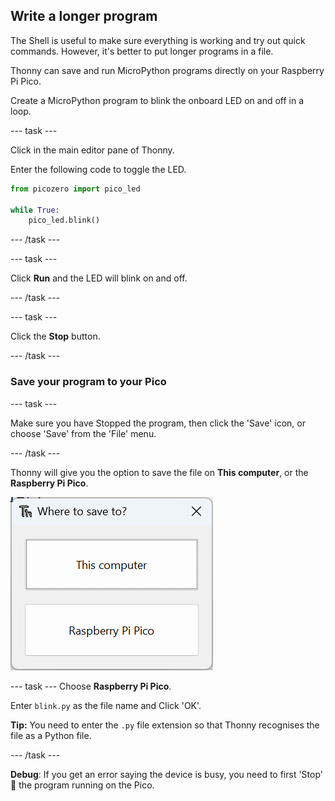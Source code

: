 ## Write a longer program

The Shell is useful to make sure everything is working and try out quick commands. However, it's better to put longer programs in a file. 

Thonny can save and run MicroPython programs directly on your Raspberry Pi Pico.

Create a MicroPython program to blink the onboard LED on and off in a loop. 

--- task ---

Click in the main editor pane of Thonny. 

Enter the following code to toggle the LED. 

``` python
from picozero import pico_led

while True:
    pico_led.blink()
```

--- /task ---

--- task ---

Click **Run** and the LED will blink on and off.

--- /task ---

--- task ---

Click the **Stop** button.  

--- /task ---

### Save your program to your Pico

--- task ---

Make sure you have Stopped the program, then click the 'Save' icon, or choose 'Save' from the 'File' menu.

--- /task ---

Thonny will give you the option to save the file on **This computer**, or the **Raspberry Pi Pico**. 

![Option buttons to save the file on **This computer** or the **Raspberry Pi Pico**](images/save-on-device.png)

--- task ---
Choose **Raspberry Pi Pico**.

Enter `blink.py` as the file name and Click 'OK'. 

**Tip:** You need to enter the `.py` file extension so that Thonny recognises the file as a Python file. 

--- /task ---

**Debug**: If you get an error saying the device is busy, you need to first 'Stop' 🛑 the program running on the Pico.